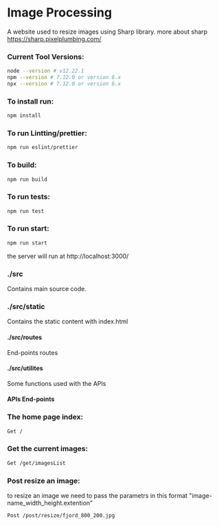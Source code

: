 # Image Processing
A website used to resize images using Sharp library.
more about sharp https://sharp.pixelplumbing.com/

### Current Tool Versions:

```sh
node --version # v12.22.1
npm --version # 7.12.0 or version 6.x
npx --version # 7.12.0 or version 6.x
```

### To install run:
```sh
npm install
```

### To run Lintting/prettier:

```sh
npm run eslint/prettier
```

### To build:
```sh
npm run build
```


### To run tests:
```sh
npm run test
```

### To run start:
```sh
npm run start
```
the server will run at http://localhost:3000/

### ./src
Contains main source code.

### ./src/static
Contains the static content with index.html


#### ./src/routes

End-points routes

#### ./src/utilites

Some functions used with the APIs 



#### APIs End-points

### The home page index:
```sh
Get /
```

### Get the current images:
```sh
Get /get/imagesList
```

### Post resize an image:
to resize an image we need to pass the parametrs in this format 
"image-name_width_height.extention"

```sh
Post /post/resize/fjord_800_200.jpg
```
